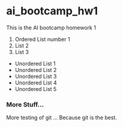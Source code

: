 # ai_bootcamp_hw1
This is the AI bootcamp homework 1

1. Ordered List number 1
1. List 2
1. List 3

* Unordered List 1
* Unordered List 2
* Unordered List 3
* Unordered List 4
* Unordered List 5

### More Stuff...

More testing of git ...  Because git is the best.
